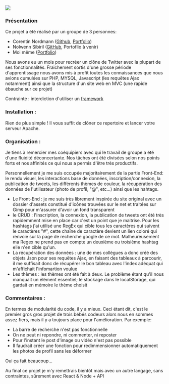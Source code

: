 <img src="https://user-images.githubusercontent.com/83210905/145019176-366dee61-16ed-4f00-87cf-5cf50982e4cd.jpg" />



<h3>Présentation</h3>

<p>Ce projet a été réalisé par un groupe de 3 personnes:</p>
<ul>
  <li>Corentin Nordmann (<a href="https://github.com/CorentinNrd">Github</a>, <a href="https://corentinnrd.github.io/Portfolio-Corentin/">Portfolio</a>)</li>
  <li>Nolwenn Sibiril (<a href="https://github.com/Nolwenn14">GitHub</a>, Portoflio à venir)</li>
  <li>Moi même (<a href="https://dounyadelren.github.io/Portfolio_DounyaDerlen/">Portfolio</a>)</li>
</ul>
<p>Nous avons eu un mois pour recréer un clône de Twitter avec la plupart de ses fonctionnalités. Fraichement sortis d'une grosse période d'apprentissage nous avons mis à profit toutes les connaissances que nous avions cumulées sur PHP, MYSQL, Javascript (les requêtes Ajax notamment) ainsi que la structure d'un site web en MVC (une rapide ébauche sur ce projet)</p>
<p>Contrainte : interdiction d'utiliser un <u>framework</u></p>

<h3>Installation : </h3>
<p>Rien de plus simple ! Il vous suffit de clôner ce repertoire et lancer votre serveur Apache.</p>

<h3>Organisation : </h3>
<p>Je tiens à remercier mes coéquipiers avec qui le travail de groupe a été d'une fluidité déconcertante. Nos tâches ont été divisées selon nos points forts et nos affinités ce qui nous a permis d'être très productifs.</p>
<p>Personnellement je me suis occupée majoritairement de la partie Front-End: le rendu visuel, les interactions base de données, inscription/connexion, la publication de tweets, les différents thèmes de couleur, la récupération des données de l'utilisateur (photo de profil, "@", etc...) ainsi que les hahtags.</p>

<ul>
  <li>Le Front-End : je me suis très librement inspirée du site original avec un dossier d'assets constitué d'icônes trouvées sur le net et traitées sur Gimp pour m'assurer d'avoir un fond transparent</li>
  <li>le CRUD : l'inscription, la connexion, la publication de tweets ont été très rapidemment mise en place car c'est un point que je maitrise. Pour les hashtags j'ai utilisé une RegEx qui cible tous les caractères qui suivent le caractères "#", cette chaîne de caractère devient un lien coloré qui renvoie sur la page de recherche google de ce mot. Malheureusement ma Regex ne prend pas en compte un deuxième ou troisième hashtag elle n'en cible qu'un.</li>
  <li>La récupération des données : une de mes collègues a donc créé des objets Json pour ses requêtes Ajax, en faisant des tableaux à parcourir, il me suffisait donc de récupérer le bon tableau avec l'index adéquat qui m'affichait l'infomartion voulue</li>
  <li>Les thèmes : les thèmes ont été fait à deux. Le problème étant qu'il nous manquait un élément essentiel; le stockage dans le localStorage, qui gardait en mémoire le thème choisit</li>
 </ul>
<h3>Commentaires : </h3>
<p>En termes de modularité du code, il y a mieux. Ceci étant dit, c'est le premier gros gros projet de trois bébés codeurs alors nous en sommes assez fiers, mais il y a toujours place pour l'amélioration. Par exemple:</p>
<ul>
  <li>La barre de recherche n'est pas fonctionnelle</li>
  <li>On ne peut ni repondre, ni commenter, ni reposter</li>
  <li>Pour l'instant le post d'image ou vidéo n'est pas possible</li>
  <li>Il faudrait créer une fonction pour redimmensionner automatiquement les photos de profil sans les déformer</li>
</ul>
<p>Oui ça fait beaucoup...</p>

<p> Au final ce projet je m'y remettrais bientôt mais avec un autre langage, sans contraintes, sûrement avec React & Node + API </p>

